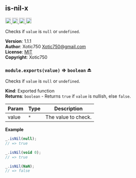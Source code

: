 <a name="module_is-nil-x"></a>

## is-nil-x
<a href="https://travis-ci.org/Xotic750/is-nil-x"
title="Travis status">
<img src="https://travis-ci.org/Xotic750/is-nil-x.svg?branch=master"
alt="Travis status" height="18">
</a>
<a href="https://david-dm.org/Xotic750/is-nil-x"
title="Dependency status">
<img src="https://david-dm.org/Xotic750/is-nil-x.svg"
alt="Dependency status" height="18"/>
</a>
<a href="https://david-dm.org/Xotic750/is-nil-x#info=devDependencies"
title="devDependency status">
<img src="https://david-dm.org/Xotic750/is-nil-x/dev-status.svg"
alt="devDependency status" height="18"/>
</a>
<a href="https://badge.fury.io/js/is-nil-x" title="npm version">
<img src="https://badge.fury.io/js/is-nil-x.svg"
alt="npm version" height="18">
</a>

Checks if `value` is `null` or `undefined`.

**Version**: 1.1.1  
**Author**: Xotic750 <Xotic750@gmail.com>  
**License**: [MIT](&lt;https://opensource.org/licenses/MIT&gt;)  
**Copyright**: Xotic750  
<a name="exp_module_is-nil-x--module.exports"></a>

### `module.exports(value)` ⇒ <code>boolean</code> ⏏
Checks if `value` is `null` or `undefined`.

**Kind**: Exported function  
**Returns**: <code>boolean</code> - Returns `true` if `value` is nullish, else `false`.  

| Param | Type | Description |
| --- | --- | --- |
| value | <code>\*</code> | The value to check. |

**Example**  
```js
_.isNil(null);
// => true

_.isNil(void 0);
// => true

_.isNil(NaN);
// => false
```
